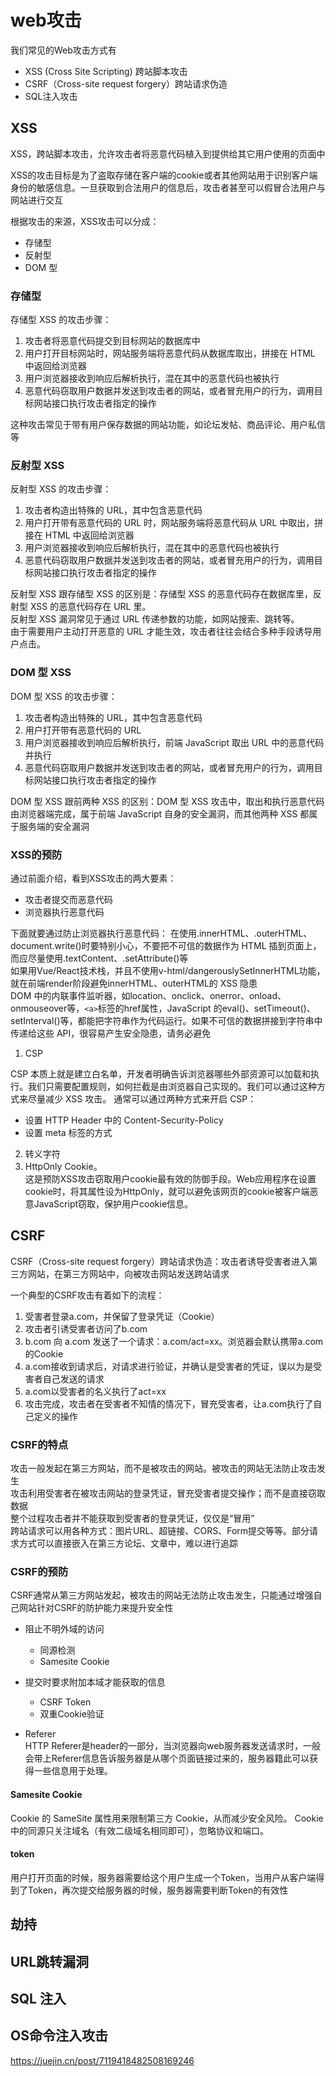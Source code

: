 # web攻击

我们常见的Web攻击方式有

- XSS (Cross Site Scripting) 跨站脚本攻击
- CSRF（Cross-site request forgery）跨站请求伪造
- SQL注入攻击


## XSS
XSS，跨站脚本攻击，允许攻击者将恶意代码植入到提供给其它用户使用的页面中

XSS的攻击目标是为了盗取存储在客户端的cookie或者其他网站用于识别客户端身份的敏感信息。一旦获取到合法用户的信息后，攻击者甚至可以假冒合法用户与网站进行交互

根据攻击的来源，XSS攻击可以分成：

- 存储型
- 反射型
- DOM 型

### 存储型
存储型 XSS 的攻击步骤：

1. 攻击者将恶意代码提交到目标网站的数据库中
2. 用户打开目标网站时，网站服务端将恶意代码从数据库取出，拼接在 HTML 中返回给浏览器
3. 用户浏览器接收到响应后解析执行，混在其中的恶意代码也被执行
4. 恶意代码窃取用户数据并发送到攻击者的网站，或者冒充用户的行为，调用目标网站接口执行攻击者指定的操作

这种攻击常见于带有用户保存数据的网站功能，如论坛发帖、商品评论、用户私信等

### 反射型 XSS
反射型 XSS 的攻击步骤：

1. 攻击者构造出特殊的 URL，其中包含恶意代码
2. 用户打开带有恶意代码的 URL 时，网站服务端将恶意代码从 URL 中取出，拼接在 HTML 中返回给浏览器
3. 用户浏览器接收到响应后解析执行，混在其中的恶意代码也被执行
4. 恶意代码窃取用户数据并发送到攻击者的网站，或者冒充用户的行为，调用目标网站接口执行攻击者指定的操作

反射型 XSS 跟存储型 XSS 的区别是：存储型 XSS 的恶意代码存在数据库里，反射型 XSS 的恶意代码存在 URL 里。  
反射型 XSS 漏洞常见于通过 URL 传递参数的功能，如网站搜索、跳转等。  
由于需要用户主动打开恶意的 URL 才能生效，攻击者往往会结合多种手段诱导用户点击。  

### DOM 型 XSS
DOM 型 XSS 的攻击步骤：

1. 攻击者构造出特殊的 URL，其中包含恶意代码
2. 用户打开带有恶意代码的 URL
3. 用户浏览器接收到响应后解析执行，前端 JavaScript 取出 URL 中的恶意代码并执行
4. 恶意代码窃取用户数据并发送到攻击者的网站，或者冒充用户的行为，调用目标网站接口执行攻击者指定的操作

DOM 型 XSS 跟前两种 XSS 的区别：DOM 型 XSS 攻击中，取出和执行恶意代码由浏览器端完成，属于前端 JavaScript 自身的安全漏洞，而其他两种 XSS 都属于服务端的安全漏洞

### XSS的预防

通过前面介绍，看到XSS攻击的两大要素：

- 攻击者提交而恶意代码
- 浏览器执行恶意代码

下面就要通过防止浏览器执行恶意代码：
在使用.innerHTML、.outerHTML、document.write()时要特别小心，不要把不可信的数据作为 HTML 插到页面上，而应尽量使用.textContent、.setAttribute()等  
如果用Vue/React技术栈，并且不使用v-html/dangerouslySetInnerHTML功能，就在前端render阶段避免innerHTML、outerHTML的 XSS 隐患  
DOM 中的内联事件监听器，如location、onclick、onerror、onload、onmouseover等，`<a>`标签的href属性，JavaScript 的eval()、setTimeout()、setInterval()等，都能把字符串作为代码运行。如果不可信的数据拼接到字符串中传递给这些 API，很容易产生安全隐患，请务必避免

1. CSP

CSP 本质上就是建立白名单，开发者明确告诉浏览器哪些外部资源可以加载和执行。我们只需要配置规则，如何拦截是由浏览器自己实现的。我们可以通过这种方式来尽量减少 XSS 攻击。
通常可以通过两种方式来开启 CSP：

- 设置 HTTP Header 中的 Content-Security-Policy
- 设置 meta 标签的方式

2. 转义字符
3. HttpOnly Cookie。  
   这是预防XSS攻击窃取用户cookie最有效的防御手段。Web应用程序在设置cookie时，将其属性设为HttpOnly，就可以避免该网页的cookie被客户端恶意JavaScript窃取，保护用户cookie信息。


## CSRF

CSRF（Cross-site request forgery）跨站请求伪造：攻击者诱导受害者进入第三方网站，在第三方网站中，向被攻击网站发送跨站请求

一个典型的CSRF攻击有着如下的流程：

1. 受害者登录a.com，并保留了登录凭证（Cookie）
2. 攻击者引诱受害者访问了b.com
3. b.com 向 a.com 发送了一个请求：a.com/act=xx。浏览器会默认携带a.com的Cookie
4. a.com接收到请求后，对请求进行验证，并确认是受害者的凭证，误以为是受害者自己发送的请求
5. a.com以受害者的名义执行了act=xx
6. 攻击完成，攻击者在受害者不知情的情况下，冒充受害者，让a.com执行了自己定义的操作

### CSRF的特点

攻击一般发起在第三方网站，而不是被攻击的网站。被攻击的网站无法防止攻击发生  
攻击利用受害者在被攻击网站的登录凭证，冒充受害者提交操作；而不是直接窃取数据  
整个过程攻击者并不能获取到受害者的登录凭证，仅仅是“冒用”  
跨站请求可以用各种方式：图片URL、超链接、CORS、Form提交等等。部分请求方式可以直接嵌入在第三方论坛、文章中，难以进行追踪  

### CSRF的预防
CSRF通常从第三方网站发起，被攻击的网站无法防止攻击发生，只能通过增强自己网站针对CSRF的防护能力来提升安全性

- 阻止不明外域的访问
  - 同源检测
  - Samesite Cookie  

- 提交时要求附加本域才能获取的信息
  - CSRF Token
  - 双重Cookie验证

- Referer  
  HTTP Referer是header的一部分，当浏览器向web服务器发送请求时，一般会带上Referer信息告诉服务器是从哪个页面链接过来的，服务器籍此可以获得一些信息用于处理。


#### Samesite Cookie
Cookie 的 SameSite 属性用来限制第三方 Cookie，从而减少安全风险。
Cookie 中的同源只关注域名（有效二级域名相同即可），忽略协议和端口。


#### token
用户打开页面的时候，服务器需要给这个用户生成一个Token，当用户从客户端得到了Token，再次提交给服务器的时候，服务器需要判断Token的有效性


## 劫持

## URL跳转漏洞

## SQL 注入

## OS命令注入攻击






















https://juejin.cn/post/7119418482508169246

 

